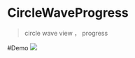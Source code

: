 # CircleWaveProgress

>circle wave view ， progress

#Demo
![](https://github.com/macouen/CircleWaveProgress/raw/master/image/demo.gif) 